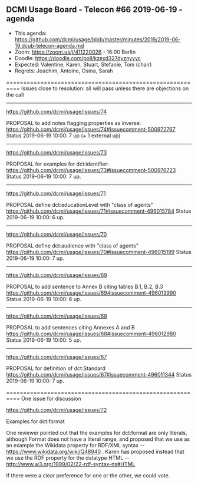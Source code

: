 ## DCMI Usage Board - Telecon #66 2019-06-19 - agenda
    
* This agenda: https://github.com/dcmi/usage/blob/master/minutes/2019/2019-06-19.dcub-telecon-agenda.md
* Zoom: https://zoom.us/j/411220026 - 16:00 Berlin
* Doodle: https://doodle.com/poll/kzexd327dyznyyyc
* Expected: Valentine, Karen, Stuart, Stefanie, Tom (chair)
* Regrets: Joachim, Antoine, Osma, Sarah

==========================================================
Issues close to resolution: all will pass unless there are 
objections on the call

----------------------------------------------------------
https://github.com/dcmi/usage/issues/74

  PROPOSAL to add notes flagging properties as inverse:
  https://github.com/dcmi/usage/issues/74#issuecomment-500972767
  Status 2019-06-19 10:00: 7 up (+ 1 external up)

----------------------------------------------------------
https://github.com/dcmi/usage/issues/73

  PROPOSAL for examples for dct:identifier:
  https://github.com/dcmi/usage/issues/73#issuecomment-500976723
  Status 2019-06-19 10:00: 7 up.

----------------------------------------------------------
https://github.com/dcmi/usage/issues/71 

  PROPOSAL define dct:educationLevel with "class of agents"
  https://github.com/dcmi/usage/issues/71#issuecomment-496015784
  Status 2019-06-19 10:00: 6 up.

----------------------------------------------------------
https://github.com/dcmi/usage/issues/70

  PROPOSAL define dct:audience with "class of agents"
  https://github.com/dcmi/usage/issues/70#issuecomment-496015199
  Status 2019-06-19 10:00: 7 up.

----------------------------------------------------------
https://github.com/dcmi/usage/issues/69

  PROPOSAL to add sentence to Annex B citing tables B.1, B.2, B.3
  https://github.com/dcmi/usage/issues/69#issuecomment-496013990
  Status 2019-06-19 10:00: 6 up.

----------------------------------------------------------
https://github.com/dcmi/usage/issues/68

  PROPOSAL to add sentences citing Annexes A and B
  https://github.com/dcmi/usage/issues/68#issuecomment-496012980
  Status 2019-06-19 10:00: 5 up.

----------------------------------------------------------
https://github.com/dcmi/usage/issues/67

  PROPOSAL for definition of dct:Standard
  https://github.com/dcmi/usage/issues/67#issuecomment-496011344
  Status 2019-06-19 10:00: 7 up.

==========================================================
One issue for discussion

https://github.com/dcmi/usage/issues/72

  Examples for dct:format

  One reviewer pointed out that the examples for
  dct:format are only literals, although Format does not
  have a literal range, and proposed that we use as an 
  example the Wikidata property for RDF/XML syntax --
  https://www.wikidata.org/wiki/Q48940 .  Karen has 
  proposed instead that we use the RDF property for the 
  datatype HTML -- http://www.w3.org/1999/02/22-rdf-syntax-ns#HTML 
  
  If there were a clear preference for one or the other, we 
  could vote.

